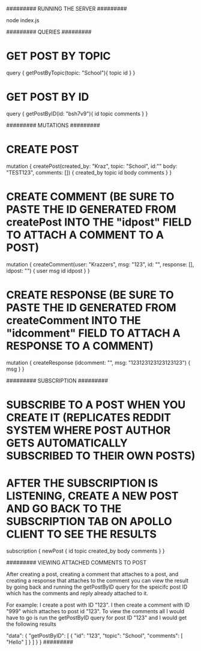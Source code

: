 #########
RUNNING THE SERVER
#########

node index.js


#########
QUERIES
#########

# GET POST BY TOPIC

query {
  getPostByTopic(topic: "School"){
    topic
    id
  }
}

# GET POST BY ID

query {
  getPostByID(id: "bsh7v9"){
    id
    topic
    comments
  }
}

#########
MUTATIONS
#########

# CREATE POST

mutation {
  createPost(created_by: "Kraz", topic: "School", id:"" body: "TEST123", comments: []) {
    created_by
    topic
    id
    body
    comments
  }
}

# CREATE COMMENT (BE SURE TO PASTE THE ID GENERATED FROM createPost INTO THE "idpost" FIELD TO ATTACH A COMMENT TO A POST)

mutation {
  createComment(user: "Krazzers", msg: "123", id: "", response: [], idpost: "") {
    user
    msg
    id
    idpost
  }
}

# CREATE RESPONSE (BE SURE TO PASTE THE ID GENERATED FROM createComment INTO THE "idcomment" FIELD TO ATTACH A RESPONSE TO A COMMENT)

mutation {
  createResponse (idcomment: "", msg: "123123123123123123") {
    msg
  }
}

#########
SUBSCRIPTION
#########

# SUBSCRIBE TO A POST WHEN YOU CREATE IT (REPLICATES REDDIT SYSTEM WHERE POST AUTHOR GETS AUTOMATICALLY SUBSCRIBED TO THEIR OWN POSTS)
# AFTER THE SUBSCRIPTION IS LISTENING, CREATE A NEW POST AND GO BACK TO THE SUBSCRIPTION TAB ON APOLLO CLIENT TO SEE THE RESULTS

subscription {
  newPost {
    id
    topic
    created_by
    body
    comments
  }
}


#########
VIEWING ATTACHED COMMENTS TO POST

After creating a post, creating a comment that attaches to a post, and creating a response that attaches to the comment you can view the result by going back and running
the getPostByID query for the speicifc post ID which has the comments and reply already attached to it.

For example: I create a post with ID "123". I then create a comment with ID "999" which attaches to post id "123".
To view the comments all I would have to go is run the getPostByID query for post ID "123" and I would get the following results

"data": {
    "getPostByID": [
      {
        "id": "123",
        "topic": "School",
        "comments": [
          "Hello"
        ]
      }
    ]
  }
}
#########

